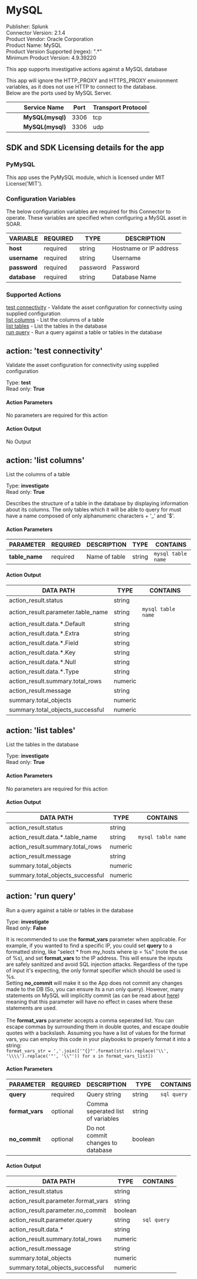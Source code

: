 [comment]: # "Auto-generated SOAR connector documentation"
# MySQL

Publisher: Splunk  
Connector Version: 2\.1\.4  
Product Vendor: Oracle Corporation  
Product Name: MySQL  
Product Version Supported (regex): "\.\*"  
Minimum Product Version: 4\.9\.39220  

This app supports investigative actions against a MySQL database

[comment]: # " File: README.md"
[comment]: # "  Copyright (c) 2017-2022 Splunk Inc."
[comment]: # ""
[comment]: # "Licensed under the Apache License, Version 2.0 (the 'License');"
[comment]: # "you may not use this file except in compliance with the License."
[comment]: # "You may obtain a copy of the License at"
[comment]: # ""
[comment]: # "    http://www.apache.org/licenses/LICENSE-2.0"
[comment]: # ""
[comment]: # "Unless required by applicable law or agreed to in writing, software distributed under"
[comment]: # "the License is distributed on an 'AS IS' BASIS, WITHOUT WARRANTIES OR CONDITIONS OF ANY KIND,"
[comment]: # "either express or implied. See the License for the specific language governing permissions"
[comment]: # "and limitations under the License."
[comment]: # ""
This app will ignore the HTTP_PROXY and HTTPS_PROXY environment variables, as it does not use HTTP
to connect to the database.  
Below are the ports used by MySQL Server.

|         Service Name      | Port | Transport Protocol |
|---------------------------|------|--------------------|
|          **MySQL(mysql)** | 3306 | tcp                |
|          **MySQL(mysql)** | 3306 | udp                |

  

## SDK and SDK Licensing details for the app

### PyMySQL

This app uses the PyMySQL module, which is licensed under MIT License('MIT').


### Configuration Variables
The below configuration variables are required for this Connector to operate.  These variables are specified when configuring a MySQL asset in SOAR.

VARIABLE | REQUIRED | TYPE | DESCRIPTION
-------- | -------- | ---- | -----------
**host** |  required  | string | Hostname or IP address
**username** |  required  | string | Username
**password** |  required  | password | Password
**database** |  required  | string | Database Name

### Supported Actions  
[test connectivity](#action-test-connectivity) - Validate the asset configuration for connectivity using supplied configuration  
[list columns](#action-list-columns) - List the columns of a table  
[list tables](#action-list-tables) - List the tables in the database  
[run query](#action-run-query) - Run a query against a table or tables in the database  

## action: 'test connectivity'
Validate the asset configuration for connectivity using supplied configuration

Type: **test**  
Read only: **True**

#### Action Parameters
No parameters are required for this action

#### Action Output
No Output  

## action: 'list columns'
List the columns of a table

Type: **investigate**  
Read only: **True**

Describes the structure of a table in the database by displaying information about its columns\. The only tables which it will be able to query for must have a name composed of only alphanumeric characters \+ '\_' and '$'\.

#### Action Parameters
PARAMETER | REQUIRED | DESCRIPTION | TYPE | CONTAINS
--------- | -------- | ----------- | ---- | --------
**table\_name** |  required  | Name of table | string |  `mysql table name` 

#### Action Output
DATA PATH | TYPE | CONTAINS
--------- | ---- | --------
action\_result\.status | string | 
action\_result\.parameter\.table\_name | string |  `mysql table name` 
action\_result\.data\.\*\.Default | string | 
action\_result\.data\.\*\.Extra | string | 
action\_result\.data\.\*\.Field | string | 
action\_result\.data\.\*\.Key | string | 
action\_result\.data\.\*\.Null | string | 
action\_result\.data\.\*\.Type | string | 
action\_result\.summary\.total\_rows | numeric | 
action\_result\.message | string | 
summary\.total\_objects | numeric | 
summary\.total\_objects\_successful | numeric |   

## action: 'list tables'
List the tables in the database

Type: **investigate**  
Read only: **True**

#### Action Parameters
No parameters are required for this action

#### Action Output
DATA PATH | TYPE | CONTAINS
--------- | ---- | --------
action\_result\.status | string | 
action\_result\.data\.\*\.table\_name | string |  `mysql table name` 
action\_result\.summary\.total\_rows | numeric | 
action\_result\.message | string | 
summary\.total\_objects | numeric | 
summary\.total\_objects\_successful | numeric |   

## action: 'run query'
Run a query against a table or tables in the database

Type: **investigate**  
Read only: **False**

It is recommended to use the <b>format\_vars</b> parameter when applicable\. For example, if you wanted to find a specific IP, you could set <b>query</b> to a formatted string, like "select \* from my\_hosts where ip = %s" \(note the use of %s\), and set <b>format\_vars</b> to the IP address\. This will ensure the inputs are safely sanitized and avoid SQL injection attacks\. Regardless of the type of input it's expecting, the only format specifier which should be used is %s\.<br>Setting <b>no\_commit</b> will make it so the App does not commit any changes made to the DB \(So, you can ensure its a run only query\)\. However, many statements on MySQL will implicitly commit \(as can be read about <a href="https\://dev\.mysql\.com/doc/refman/5\.6/en/implicit\-commit\.html">here</a>\) meaning that this parameter will have no effect in cases where these statements are used\.<br><br>The <b>format\_vars</b> parameter accepts a comma seperated list\. You can escape commas by surrounding them in double quotes, and escape double quotes with a backslash\. Assuming you have a list of values for the format vars, you can employ this code in your playbooks to properly format it into a string\:<br> <code>format\_vars\_str = ','\.join\(\['"\{\}"'\.format\(str\(x\)\.replace\('\\\\', '\\\\\\\\'\)\.replace\('"', '\\\\"'\)\) for x in format\_vars\_list\]\)</code>

#### Action Parameters
PARAMETER | REQUIRED | DESCRIPTION | TYPE | CONTAINS
--------- | -------- | ----------- | ---- | --------
**query** |  required  | Query string | string |  `sql query` 
**format\_vars** |  optional  | Comma seperated list of variables | string | 
**no\_commit** |  optional  | Do not commit changes to database | boolean | 

#### Action Output
DATA PATH | TYPE | CONTAINS
--------- | ---- | --------
action\_result\.status | string | 
action\_result\.parameter\.format\_vars | string | 
action\_result\.parameter\.no\_commit | boolean | 
action\_result\.parameter\.query | string |  `sql query` 
action\_result\.data\.\* | string | 
action\_result\.summary\.total\_rows | numeric | 
action\_result\.message | string | 
summary\.total\_objects | numeric | 
summary\.total\_objects\_successful | numeric | 